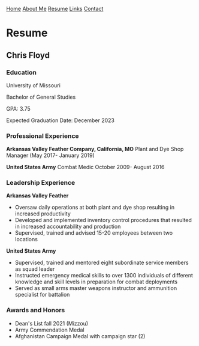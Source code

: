 [Home](README.md) 
[About Me](AboutMe.md) [Resume](Resume.md) [Links](links.md) [Contact](contact.md)
# Resume
## Chris Floyd
 ### Education
 University of Missouri 
 
 Bachelor of General Studies
 
 GPA: 3.75
 
 Expected Graduation Date: December 2023
### Professional Experience
**Arkansas Valley Feather Company, California, MO** 
Plant and Dye Shop Manager (May 2017- January 2019)

**United States Army**
Combat Medic October 2009- August 2016

### Leadership Experience
**Arkansas Valley Feather**

 - Oversaw daily operations at both plant and dye shop resulting in increased productivity
 - Developed and implemented inventory control procedures that resulted in increased accountability and production
 - Supervised, trained and advised 15-20 employees between two locations  

**United States Army**

 - Supervised, trained and mentored eight subordinate service members as squad leader
 - Instructed emergency medical skills to over 1300 individuals of different knowledge and skill levels in preparation for combat deployments
 - Served as small arms master weapons instructor and ammunition specialist for battalion
 
 ### Awards and Honors
 

 - Dean's List fall 2021 (Mizzou)
 - Army Commendation Medal
 - Afghanistan Campaign Medal with campaign star (2)
